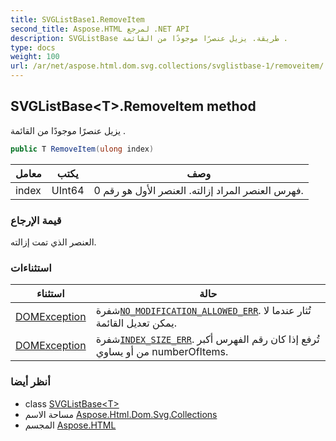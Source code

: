 ```yaml
---
title: SVGListBase1.RemoveItem
second_title: Aspose.HTML لمرجع .NET API
description: SVGListBase طريقة. يزيل عنصرًا موجودًا من القائمة .
type: docs
weight: 100
url: /ar/net/aspose.html.dom.svg.collections/svglistbase-1/removeitem/
---
```

## SVGListBase&lt;T&gt;.RemoveItem method

يزيل عنصرًا موجودًا من القائمة .

```csharp
public T RemoveItem(ulong index)
```

| معامل | يكتب | وصف |
| --- | --- | --- |
| index | UInt64 | فهرس العنصر المراد إزالته. العنصر الأول هو رقم 0. |

### قيمة الإرجاع

العنصر الذي تمت إزالته.

### استثناءات

| استثناء | حالة |
| --- | --- |
| [DOMException](../../../aspose.html.dom/domexception/) | شفرة[`NO_MODIFICATION_ALLOWED_ERR`](../../../aspose.html.dom/domexception/no_modification_allowed_err/). تُثار عندما لا يمكن تعديل القائمة. |
| [DOMException](../../../aspose.html.dom/domexception/) | شفرة[`INDEX_SIZE_ERR`](../../../aspose.html.dom/domexception/index_size_err/). تُرفع إذا كان رقم الفهرس أكبر من أو يساوي numberOfItems. |

### أنظر أيضا

* class [SVGListBase&lt;T&gt;](../)
* مساحة الاسم [Aspose.Html.Dom.Svg.Collections](../../svglistbase-1/)
* المجسم [Aspose.HTML](../../../)


